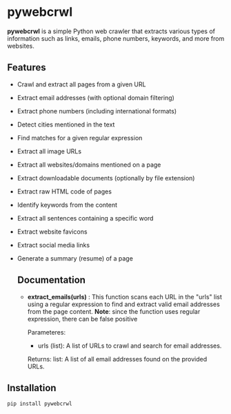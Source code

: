 # pywebcrwl

**pywebcrwl** is a simple Python web crawler that extracts various types of information such as links, emails, phone numbers, keywords, and more from websites.

## Features

- Crawl and extract all pages from a given URL
- Extract email addresses (with optional domain filtering)
- Extract phone numbers (including international formats)
- Detect cities mentioned in the text
- Find matches for a given regular expression
- Extract all image URLs
- Extract all websites/domains mentioned on a page
- Extract downloadable documents (optionally by file extension)
- Extract raw HTML code of pages
- Identify keywords from the content
- Extract all sentences containing a specific word
- Extract website favicons
- Extract social media links
- Generate a summary (resume) of a page

  ## Documentation

  - **extract_emails(urls)** : This function scans each URL in the "urls" list using a regular expression to find and extract valid email addresses from the page content.
    **Note**: since the function uses regular expression, there can be false positive
    
    Parameteres:
    - urls (list): A list of URLs to crawl and search for email addresses.
      
    Returns:
    list: A list of all email addresses found on the provided URLs.


## Installation

```bash
pip install pywebcrwl
